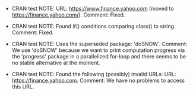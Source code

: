 * CRAN test NOTE: URL: https://www.finance.yahoo.com (moved to https://finance.yahoo.com/). Comment: Fixed.

* CRAN test NOTE: Found if() conditions comparing class() to string. Comment: Fixed.

* CRAN test NOTE: Uses the superseded package: 'doSNOW'. Comment: We use 'doSNOW' because we want to print computation progress via the 'progress' package in a parallelized for-loop and there seems to be no stable alternative at the moment.

* CRAN test NOTE: Found the following (possibly) invalid URLs: URL: https://finance.yahoo.com. Comment: We have no problems to access this URL.